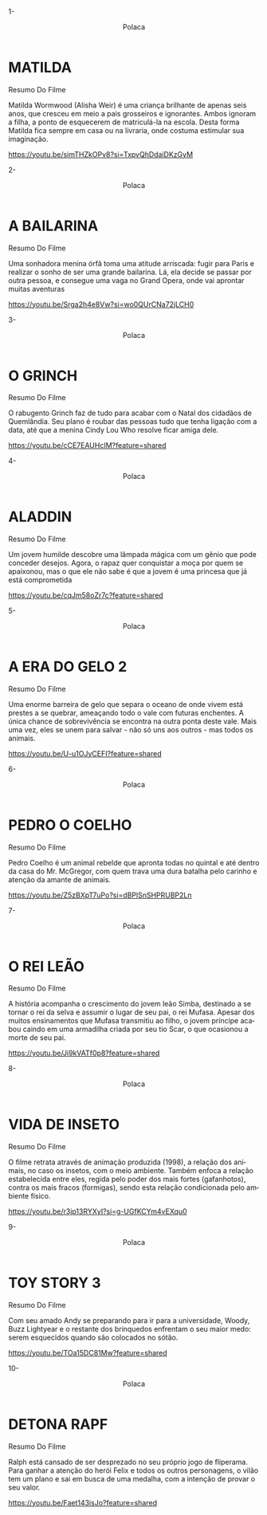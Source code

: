 1-
<html lang= "pt-BR">

<read>
<link rel= "stylesheet" hre= styles.css">
<title>Polaca</title>
</read>

<body>
  <header>Polaca</header

<section class="chamada">
<div class="chamada-texto">
<h1> MATILDA </h1>
<p>Resumo Do Filme</p>
  <p>Matilda Wormwood (Alisha Weir) é uma criança brilhante de apenas seis anos, que cresceu em meio a pais grosseiros e ignorantes. Ambos ignoram a filha, a ponto de esquecerem de matriculá-la na escola. Desta forma Matilda fica sempre em casa ou na livraria, onde costuma estimular sua imaginação.</p>
<div>


https://youtu.be/simTHZkOPv8?si=TxpvQhDdaiDKzGyM
</div>

</section>

</body>
</body>

2-

<htlm lang= "pt-BR">

<read>
<link rel= "stylesheet" hre= styles.css">
<title>Polaca</title>
</read>

<body>
  <header>Polaca</header

<section class="chamada">
<div class="chamada-texto">
<h1> A BAILARINA </h1>
<p> Resumo Do Filme</p>
<p>Uma sonhadora menina órfã toma uma atitude arriscada: fugir para Paris e realizar o sonho de ser uma grande bailarina. Lá, ela decide se passar por outra pessoa, e consegue uma vaga no Grand Opera, onde vai aprontar muitas aventuras</p>
  <div>


https://youtu.be/Srga2h4e8Vw?si=wo0QUrCNa72jLCH0

</div>

</section>

</body>
</html>

3-

<htlm lang= "pt-BR">

<read>
<link rel= "stylesheet" hre= styles.css">
<title>Polaca</title>
</read>

<body>
  <header>Polaca</header

<section class="chamada">
<div class="chamada-texto">
<h1> O GRINCH </h1>
<p> Resumo Do Filme</p>
<p>O rabugento Grinch faz de tudo para acabar com o Natal dos cidadãos de Quemlândia. Seu plano é roubar das pessoas tudo que tenha ligação com a data, até que a menina Cindy Lou Who resolve ficar amiga dele.</p>
  <div>


https://youtu.be/cCE7EAUHcIM?feature=shared

</div>

</section>

</body>
</html>

4-

<htlm lang= "pt-BR">

<read>
<link rel= "stylesheet" hre= styles.css">
<title>Polaca</title>
</read>

<body>
  <header>Polaca</header

<section class="chamada">
<div class="chamada-texto">
<h1> ALADDIN </h1>
<p> Resumo Do Filme</p>
<p>Um jovem humilde descobre uma lâmpada mágica com um gênio que pode conceder desejos. Agora, o rapaz quer conquistar a moça por quem se apaixonou, mas o que ele não sabe é que a jovem é uma princesa que já está comprometida</p>
  <div>


https://youtu.be/cqJm58oZr7c?feature=shared

</div>

</section>

</body>
</html>

5-

<htlm lang= "pt-BR">

<read>
<link rel= "stylesheet" hre= styles.css">
<title>Polaca</title>
</read>

<body>
  <header>Polaca</header

<section class="chamada">
<div class="chamada-texto">
<h1> A ERA DO GELO 2 </h1>
<p> Resumo Do Filme</p>
<p>Uma enorme barreira de gelo que separa o oceano de onde vivem está prestes a se quebrar, ameaçando todo o vale com futuras enchentes. A única chance de sobrevivência se encontra na outra ponta deste vale. Mais uma vez, eles se unem para salvar - não só uns aos outros - mas todos os animais.</p>
  <div>


https://youtu.be/U-u1OJyCEFI?feature=shared

</div>

</section>

</body>
</html>

6-

<htlm lang= "pt-BR">

<read>
<link rel= "stylesheet" hre= styles.css">
<title>Polaca</title>
</read>

<body>
  <header>Polaca</header

<section class="chamada">
<div class="chamada-texto">
<h1> PEDRO O COELHO </h1>
<p> Resumo Do Filme</p>
<p>Pedro Coelho é um animal rebelde que apronta todas no quintal e até dentro da casa do Mr. McGregor, com quem trava uma dura batalha pelo carinho e atenção da amante de animais.</p>
  <div>


https://youtu.be/Z5zBXpT7uPo?si=dBPlSnSHPRUBP2Ln

</div>

</section>

</body>
</html>

7-


<htlm lang= "pt-BR">

<read>
<link rel= "stylesheet" hre= styles.css">
<title>Polaca</title>
</read>

<body>
  <header>Polaca</header

<section class="chamada">
<div class="chamada-texto">
<h1> O REI LEÃO </h1>
<p> Resumo Do Filme</p>
<p>
A história acompanha o crescimento do jovem leão Simba, destinado a se tornar o rei da selva e assumir o lugar de seu pai, o rei Mufasa. Apesar dos muitos ensinamentos que Mufasa transmitiu ao filho, o jovem príncipe acabou caindo em uma armadilha criada por seu tio Scar, o que ocasionou a morte de seu pai.</p>
  <div>


https://youtu.be/Ji9kVATf0p8?feature=shared

</div>

</section>

</body>
</html>

8-

<htlm lang= "pt-BR">

<read>
<link rel= "stylesheet" hre= styles.css">
<title>Polaca</title>
</read>

<body>
  <header>Polaca</header

<section class="chamada">
<div class="chamada-texto">
<h1> VIDA DE INSETO </h1>
<p> Resumo Do Filme</p>
<p>O filme retrata através de animação produzida (1998), a relação dos animais, no caso os insetos, com o meio ambiente. Também enfoca a relação estabelecida entre eles, regida pelo poder dos mais fortes (gafanhotos), contra os mais fracos (formigas), sendo esta relação condicionada pelo ambiente físico.</p>
  <div>


https://youtu.be/r3jp13RYXyI?si=g-UGfKCYm4vEXqu0

</div>

</section>

</body>
</html>

9-

<htlm lang= "pt-BR">

<read>
<link rel= "stylesheet" hre= styles.css">
<title>Polaca</title>
</read>

<body>
  <header>Polaca</header

<section class="chamada">
<div class="chamada-texto">
<h1> TOY STORY 3 </h1>
<p> Resumo Do Filme</p>
<p>Com seu amado Andy se preparando para ir para a universidade, Woody, Buzz Lightyear e o restante dos brinquedos enfrentam o seu maior medo: serem esquecidos quando são colocados no sótão.</p>
  <div>


https://youtu.be/TOa15DC81Mw?feature=shared

</div>

</section>

</body>
</html>

10-

<htlm lang= "pt-BR">

<read>
<link rel= "stylesheet" hre= styles.css">
<title>Polaca</title>
</read>

<body>
  <header>Polaca</header

<section class="chamada">
<div class="chamada-texto">
<h1> DETONA RAPF </h1>
<p> Resumo Do Filme</p>
<p>Ralph está cansado de ser desprezado no seu próprio jogo de fliperama. Para ganhar a atenção do herói Felix e todos os outros personagens, o vilão tem um plano e sai em busca de uma medalha, com a intenção de provar o seu valor.</p>
  <div>


https://youtu.be/Faet143isJo?feature=shared

</div>

</section>

</body>
</html>
